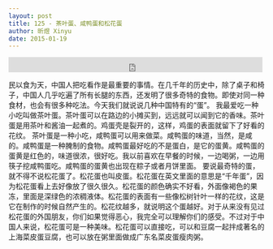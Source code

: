 ```yaml
---
layout: post
title: 125 - 茶叶蛋、咸鸭蛋和松花蛋
author: 昕煜 Xinyu
date: 2015-01-19
---
```


<iframe src="https://archive.org/embed/slowchinese_201909/Slow_Chinese_125.mp3" width="500" height="30" frameborder="0" webkitallowfullscreen="true" mozallowfullscreen="true" allowfullscreen></iframe>

民以食为天，中国人把吃看作是最重要的事情。在几千年的历史中，除了桌子和椅子，中国人几乎吃遍了所有长腿的东西，还发明了很多奇特的食物。即使对同一种食材，也会有很多种吃法。今天我们就说说几种中国特有的“蛋”。
我最爱吃一种小吃叫做茶叶蛋。茶叶蛋可以在路边的小摊买到，远远就可以闻到它的香味。茶叶蛋是用茶叶和酱油一起煮的。鸡蛋壳是裂开的，这样，鸡蛋的表面就留下了好看的花纹。
茶叶蛋是一种小吃，咸鸭蛋可以用来做菜。咸鸭蛋的味道，当然，是咸的。咸鸭蛋是一种腌制的食物。咸鸭蛋最好吃的不是蛋白，是它的蛋黄。咸鸭蛋的蛋黄是红色的，味道很浓，很好吃。我以前喜欢在早餐的时候，一边喝粥，一边用筷子挖咸鸭蛋吃。咸鸭蛋的蛋黄也出现在粽子或者月饼里面。
要说最奇特的蛋，就不得不说松花蛋了。松花蛋也叫皮蛋。松花蛋在英文里面的意思是“千年蛋”，因为松花蛋看上去好像放了很久很久。松花蛋的颜色确实不好看，外面像褐色的果冻，里面是深绿色的浓稠液体。松花蛋的表面有一些像松树针叶一样的花纹，这是它在制作的时候自然产生的。松花纹越多，就说明这个蛋越好。对于从来没有见过松花蛋的外国朋友，你们如果觉得恶心，我完全可以理解你们的感受。不过对于中国人来说，松花蛋可是一种美味。松花蛋可以直接吃，可以和豆腐一起拌成著名的上海菜皮蛋豆腐，也可以放在粥里面做成广东名菜皮蛋瘦肉粥。
